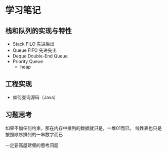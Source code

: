 # 学习笔记

## 栈和队列的实现与特性

- Stack FILO 先进后出
- Queue FIFO 先进先出
- Deque Double-End Queue
- Priority Queue
  - heap

## 工程实现

- 如何查询源码（Java）

## 习题思考

如果不加任何约束，那在内存中排列的数据就只是，一堆01而已。
线性表也只是按照顺序排列的一串数字而已

一定要高屋建瓴的思考问题
